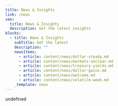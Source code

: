 ```yaml
---
title: News & Insights
link: /news
seo:
  title: News & Insights
  description: Get the latest insights
blocks:
  - title: News & Insights
    subTitle: Get the latest
    description: ""
    newsItems:
      - article: content/news/dollar-steady.md
      - article: content/news/markets-unclear.md
      - article: content/news/treasury-yields.md
      - article: content/news/dollar-gains.md
      - article: content/news/welcome.md
      - article: content/news/volatile-week.md
    _template: news
---
```


undefined

